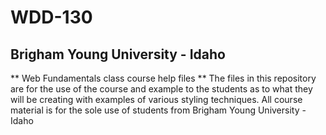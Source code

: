 # WDD-130
## Brigham Young University - Idaho
** Web Fundamentals class course help files  **
The files in this repository are for the use of the course and example to the students as to what they will be creating with examples of various styling techniques.
All course material is for the sole use of students from Brigham Young University - Idaho